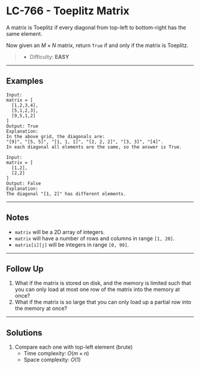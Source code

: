 # LC-766 - Toeplitz Matrix

A matrix is Toeplitz if every diagonal from top-left to bottom-right has the same element.

Now given an $M \times N$ matrix, return `True` if and only if the matrix is Toeplitz.

> * Difficulty: **EASY**

---
## Examples

```
Input:
matrix = [
  [1,2,3,4],
  [5,1,2,3],
  [9,5,1,2]
]
Output: True
Explanation:
In the above grid, the diagonals are:
"[9]", "[5, 5]", "[1, 1, 1]", "[2, 2, 2]", "[3, 3]", "[4]".
In each diagonal all elements are the same, so the answer is True.
```

```
Input:
matrix = [
  [1,2],
  [2,2]
]
Output: False
Explanation:
The diagonal "[1, 2]" has different elements.
```

---
## Notes

* `matrix` will be a 2D array of integers.
* `matrix` will have a number of rows and columns in range `[1, 20]`.
* `matrix[i][j]` will be integers in range `[0, 99]`.

---
## Follow Up

1. What if the matrix is stored on disk, and the memory is limited such that you can only load at most one row of the matrix into the memory at once?
2. What if the matrix is so large that you can only load up a partial row into the memory at once?

---
## Solutions

1. Compare each one with top-left element (brute)
    * Time complexity: $O(m \times n)$
    * Space complexity: $O(1)$